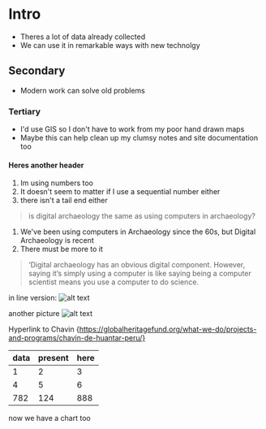 # Intro
* Theres a lot of data already collected
* We can use it in remarkable ways with new technolgy 
## Secondary
* Modern work can solve old problems
### Tertiary
* I'd use GIS so I don't have to work from my poor hand drawn maps
* Maybe this can help clean up my clumsy notes and site documentation too
#### Heres another header
1. Im using numbers too
355. It doesn't seem to matter if I use a sequential number either
8675309. there isn't a tail end either
> is digital archaeology the same as using computers in archaeology?
1. We've been using computers in Archaeology since the 60s, but Digital Archaeology is recent
2. There must be more to it


> ‘Digital archaeology has an obvious digital component. However, saying it’s simply using a computer is like saying being a computer scientist means you use a computer to do science. 

in line version: 
![alt text](https://news-media.stanford.edu/wp-content/uploads/2016/04/26125059/Chavin_Rickphoto_4059_banner-960x493.jpg)

another picture
![alt text](https://www.wired.com/images_blogs/wiredscience/2010/11/conch-shell-peru-jyri.huopaniemi1.jpg)

Hyperlink to Chavin
{https://globalheritagefund.org/what-we-do/projects-and-programs/chavin-de-huantar-peru/}


|data|present|here|
-----|--------|-----
1|2|3
4|5|6
782|124|888
now we have a chart too
